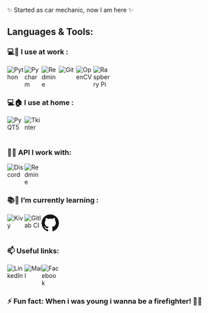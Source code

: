 ✨ Started as car mechanic, now I am here ✨


## Languages & Tools:

### 💻🔭 I use at work :
   
  <img align="left" title="Python" width="40px" src="https://applover.pl/wp-content/uploads/2020/01/kisspng-python-computer-icons-programming-language-executa-5d0f0aa7c78fb3.0414836115612668558174-1024x1024.png" />
  <img align="left" title="Pycharm" width="40px" src="https://upload.wikimedia.org/wikipedia/commons/thumb/1/1d/PyCharm_Icon.svg/150px-PyCharm_Icon.svg.png" />
  <img align="left" title="Redmine" width="40px" src="https://emojis.slackmojis.com/emojis/images/1467306771/633/redmine.png?1467306771" />
  <img align="left" title="Git" width="40px" src="http://upload.wikimedia.org/wikipedia/commons/thumb/3/3f/Git_icon.svg/256px-Git_icon.svg.png" />
  <img align="left" title="OpenCV" width="40px" src="https://upload.wikimedia.org/wikipedia/commons/thumb/3/32/OpenCV_Logo_with_text_svg_version.svg/1200px-OpenCV_Logo_with_text_svg_version.svg.png" />
  <img align="left" title="Raspberry Pi" width="40px" src="https://my.raspberrypi.org/favicon.ico" />
<br>
<br>   
<br>

### 💻🏠 I use at home :
   <img align="left" title="PyQT5" width="40px" src="https://encrypted-tbn0.gstatic.com/images?q=tbn:ANd9GcR-GbeIIyVBFyIepWO9bySXmHYf9d1KLZejPg&usqp=CAU" />
   <img align="left" title="Tkinter" width="40px" src="https://media.discordapp.net/attachments/816688532982333462/839808751137587230/tk.png" />
<br>
<br>   
<br>

### 👨‍💻 API I work with:
   <img align="left" title="Discord" width="40px" src="https://discord.com/assets/322c936a8c8be1b803cd94861bdfa868.png" />
   <img align="left" title="Redmine" width="40px" src="https://emojis.slackmojis.com/emojis/images/1467306771/633/redmine.png?1467306771" />
<br>
<br>   
<br>

### 📚🌱 I’m currently learning :
  <img align="left" title="Kivy" width="40px" src="http://kivy.org/logos/kivy-logo-black-256.png" />
  <img align="left" title="Gitlab CI" width="40px" src="https://con.jaktestowac.pl/wp-content/uploads/posts/qe2019-media/gitlab-ci-cd-logo_2x.png" />
  <img align="left" title="GitHub" width="40px" src="https://raw.githubusercontent.com/github/explore/78df643247d429f6cc873026c0622819ad797942/topics/github/github.png" />
<br>
<br>   
<br>

### 📫 Useful links:
 <a href="https://www.linkedin.com/in/filip-laszczak/">
<img align="left" title="LinkedIn" width="40px" src="https://aux.iconspalace.com/uploads/linkedin-flat-icon-256.png" />
 </a>
 
 <a href="mailto:filip.laszczak.1997@gmail.com">
<img align="left" title="Mail" width="40px" src="https://www.google.com/gmail/about/static/images/logo-gmail.png" />
 </a>
 
 <a href="https://www.facebook.com/profile.php?id=100009720006434">
<img align="left" title="Facebook" width="40px" src="https://net-studio.pl/wp-content/uploads/2019/02/facebook.png" />
 </a>
<br>
<br>   
<br>

### ⚡ Fun fact: When i was young i wanna be a firefighter! 👨‍🚒

